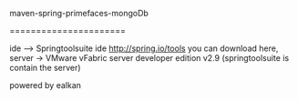 maven-spring-primefaces-mongoDb

======================


ide -->  Springtoolsuite ide  http://spring.io/tools you can download here,
server -> VMware vFabric server developer edition v2.9  (springtoolsuite is contain the server)





powered by ealkan